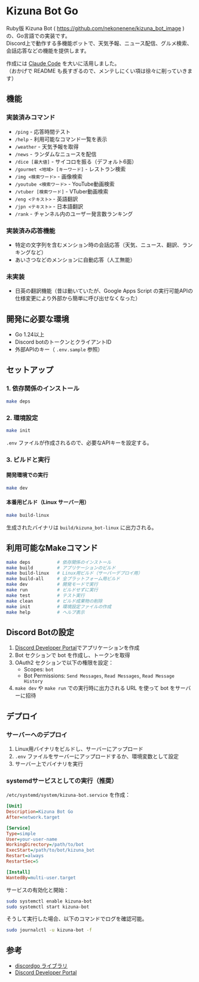 # Kizuna Bot Go

Ruby版 Kizuna Bot ( https://github.com/nekonenene/kizuna_bot_image ) の、Go言語での実装です。  
Discord上で動作する多機能ボットで、天気予報、ニュース配信、グルメ検索、会話応答などの機能を提供します。

作成には [Claude Code](https://docs.anthropic.com/ja/docs/claude-code/overview) を大いに活用しました。  
（おかげで README も長すぎるので、メンテしにくい項は徐々に削っていきます）


## 機能

### 実装済みコマンド

- `/ping` - 応答時間テスト
- `/help` - 利用可能なコマンド一覧を表示
- `/weather` - 天気予報を取得
- `/news` - ランダムなニュースを配信
- `/dice [最大値]` - サイコロを振る（デフォルト6面）
- `/gourmet <地域> [キーワード]` - レストラン検索
- `/img <検索ワード>` - 画像検索
- `/youtube <検索ワード>` - YouTube動画検索
- `/vtuber [検索ワード]` - VTuber動画検索
- `/eng <テキスト>` - 英語翻訳
- `/jpn <テキスト>` - 日本語翻訳
- `/rank` - チャンネル内のユーザー発言数ランキング

### 実装済み応答機能

- 特定の文字列を含むメンション時の会話応答（天気、ニュース、翻訳、ランキングなど）
- あいさつなどのメンションに自動応答（人工無能）

### 未実装

- 日英の翻訳機能（昔は動いていたが、Google Apps Script の実行可能APIの仕様変更により外部から簡単に呼び出せなくなった）


## 開発に必要な環境

- Go 1.24以上
- Discord botのトークンとクライアントID
- 外部APIのキー（ `.env.sample` 参照）


## セットアップ

### 1. 依存関係のインストール

```bash
make deps
```

### 2. 環境設定

```bash
make init
```

`.env` ファイルが作成されるので、必要なAPIキーを設定する。

### 3. ビルドと実行

#### 開発環境での実行

```bash
make dev
```

#### 本番用ビルド（Linux サーバー用）

```bash
make build-linux
```

生成されたバイナリは `build/kizuna_bot-linux` に出力される。


## 利用可能なMakeコマンド

```bash
make deps          # 依存関係のインストール
make build         # アプリケーションのビルド
make build-linux   # Linux用ビルド（サーバーデプロイ用）
make build-all     # 全プラットフォーム用ビルド
make dev           # 開発モードで実行
make run           # ビルドせずに実行
make test          # テスト実行
make clean         # ビルド成果物の削除
make init          # 環境設定ファイルの作成
make help          # ヘルプ表示
```


## Discord Botの設定

1. [Discord Developer Portal](https://discord.com/developers/applications)でアプリケーションを作成
2. Bot セクションで bot を作成し、トークンを取得
3. OAuth2 セクションで以下の権限を設定：
   - Scopes: `bot`
   - Bot Permissions: `Send Messages`, `Read Messages`, `Read Message History`
4. `make dev` や `make run` での実行時に出力される URL を使って bot をサーバーに招待


## デプロイ

### サーバーへのデプロイ

1. Linux用バイナリをビルドし、サーバーにアップロード
2. `.env` ファイルをサーバーにアップロードするか、環境変数として設定
3. サーバー上でバイナリを実行

### systemdサービスとしての実行（推奨）

`/etc/systemd/system/kizuna-bot.service` を作成：

```ini
[Unit]
Description=Kizuna Bot Go
After=network.target

[Service]
Type=simple
User=your-user-name
WorkingDirectory=/path/to/bot
ExecStart=/path/to/bot/kizuna_bot
Restart=always
RestartSec=5

[Install]
WantedBy=multi-user.target
```

サービスの有効化と開始：
```bash
sudo systemctl enable kizuna-bot
sudo systemctl start kizuna-bot
```

そうして実行した場合、以下のコマンドでログを確認可能。

```bash
sudo journalctl -u kizuna-bot -f
```


## 参考

- [discordgo ライブラリ](https://github.com/bwmarrin/discordgo)
- [Discord Developer Portal](https://discord.com/developers/docs/)
